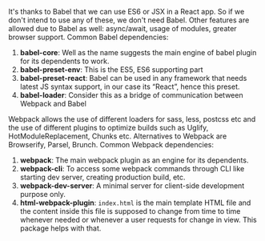 It's thanks to Babel that we can use ES6 or JSX in a React app. So if we don't intend to use any of these, we don't need Babel. Other features are allowed due to Babel as well: async/await, usage of modules, greater browser support. Common Babel dependencies:

1. **babel-core**: Well as the name suggests the main engine of babel plugin for its dependents to work.
2. **babel-preset-env**: This is the ES5, ES6 supporting part
3. **babel-preset-react**: Babel can be used in any framework that needs latest JS syntax support, in our case its “React”, hence this preset.
4. **babel-loader**: Consider this as a bridge of communication between Webpack and Babel

Webpack allows the use of different loaders for sass, less, postcss etc and the use of different plugins to optimize builds such as Uglify, HotModuleReplacement, Chunks etc. Alternatives to Webpack are Browserify, Parsel, Brunch. Common Webpack dependencies:

1. **webpack**: The main webpack plugin as an engine for its dependents.
2. **webpack-cli**: To access some webpack commands through CLI like starting dev server, creating production build, etc.
3. **webpack-dev-server**: A minimal server for client-side development purpose only.
4. **html-webpack-plugin**: `index.html` is the main template HTML file and the content inside this file is supposed to change from time to time whenever needed or whenever a user requests for change in view. This package helps with that.